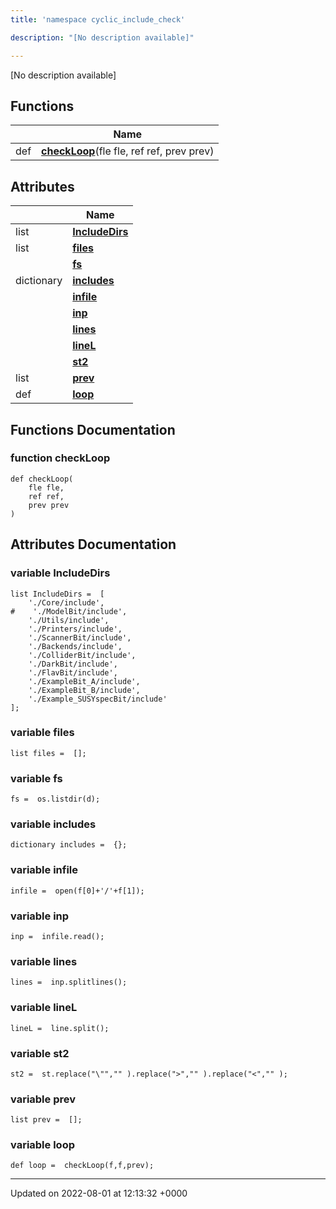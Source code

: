 ```yaml
---
title: 'namespace cyclic_include_check'

description: "[No description available]"

---
```







[No description available]

## Functions

|                | Name           |
| -------------- | -------------- |
| def | **[checkLoop](/documentation/code/namespaces/namespacecyclic__include__check/#function-checkloop)**(fle fle, ref ref, prev prev) |

## Attributes

|                | Name           |
| -------------- | -------------- |
| list | **[IncludeDirs](/documentation/code/namespaces/namespacecyclic__include__check/#variable-includedirs)**  |
| list | **[files](/documentation/code/namespaces/namespacecyclic__include__check/#variable-files)**  |
| | **[fs](/documentation/code/namespaces/namespacecyclic__include__check/#variable-fs)**  |
| dictionary | **[includes](/documentation/code/namespaces/namespacecyclic__include__check/#variable-includes)**  |
| | **[infile](/documentation/code/namespaces/namespacecyclic__include__check/#variable-infile)**  |
| | **[inp](/documentation/code/namespaces/namespacecyclic__include__check/#variable-inp)**  |
| | **[lines](/documentation/code/namespaces/namespacecyclic__include__check/#variable-lines)**  |
| | **[lineL](/documentation/code/namespaces/namespacecyclic__include__check/#variable-linel)**  |
| | **[st2](/documentation/code/namespaces/namespacecyclic__include__check/#variable-st2)**  |
| list | **[prev](/documentation/code/namespaces/namespacecyclic__include__check/#variable-prev)**  |
| def | **[loop](/documentation/code/namespaces/namespacecyclic__include__check/#variable-loop)**  |


## Functions Documentation

### function checkLoop

```
def checkLoop(
    fle fle,
    ref ref,
    prev prev
)
```



## Attributes Documentation

### variable IncludeDirs

```
list IncludeDirs =  [
    './Core/include',
#    './ModelBit/include',
    './Utils/include',
    './Printers/include',
    './ScannerBit/include',
    './Backends/include',    
    './ColliderBit/include',    
    './DarkBit/include',    
    './FlavBit/include',    
    './ExampleBit_A/include',    
    './ExampleBit_B/include',    
    './Example_SUSYspecBit/include'
];
```


### variable files

```
list files =  [];
```


### variable fs

```
fs =  os.listdir(d);
```


### variable includes

```
dictionary includes =  {};
```


### variable infile

```
infile =  open(f[0]+'/'+f[1]);
```


### variable inp

```
inp =  infile.read();
```


### variable lines

```
lines =  inp.splitlines();
```


### variable lineL

```
lineL =  line.split();
```


### variable st2

```
st2 =  st.replace("\"","" ).replace(">","" ).replace("<","" );
```


### variable prev

```
list prev =  [];
```


### variable loop

```
def loop =  checkLoop(f,f,prev);
```





-------------------------------

Updated on 2022-08-01 at 12:13:32 +0000